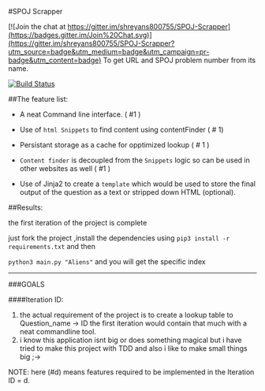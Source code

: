 #SPOJ Scrapper

[![Join the chat at https://gitter.im/shreyans800755/SPOJ-Scrapper](https://badges.gitter.im/Join%20Chat.svg)](https://gitter.im/shreyans800755/SPOJ-Scrapper?utm_source=badge&utm_medium=badge&utm_campaign=pr-badge&utm_content=badge)
To get URL and SPOJ problem number from its name.

[![Build Status](https://travis-ci.org/girishramnani/SPOJ-Scrapper.svg?branch=master)](https://travis-ci.org/girishramnani/SPOJ-Scrapper)

##The feature list:

+ A neat Command line interface. ( #1 )

+ Use of `html Snippets` to find content using contentFinder ( # 1)

+ Persistant storage as a cache for opptimized lookup ( # 1 )

+ `Content finder` is decoupled from the `Snippets` logic so can be used in other websites as well ( #1 )

+ Use of Jinja2 to create a `template` which would be used to store the final output of the question as a text or stripped down HTML (optional).

##Results:

the first iteration of the project is complete

just fork the project ,install the dependencies using `pip3 install -r requirements.txt` and then <br>

`python3 main.py "Aliens"`  and you will get the specific index









<hr>

###GOALS

####Iteration ID:

1) the actual requirement of the project is to create a lookup table to Question_name -> ID the first iteration would contain that much with a neat commandline tool.
2) i know this application isnt big or does something magical but i have tried to make this project with TDD and also i like to make small things big ;->

NOTE: here (#d) means features required to be implemented in the Iteration ID = d.


